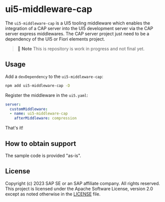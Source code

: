 # ui5-middleware-cap

The `ui5-middleware-cap` is a UI5 tooling middleware which enables the integration of a CAP server into the UI5 development server via the CAP server express middlewares. The CAP server project just need to be a dependency of the UI5 or Fiori elements project.

> :construction: **Note**
> This is repository is work in progress and not final yet.

## Usage

Add a `devDependency` to the `ui5-middleware-cap`:

```sh
npm add ui5-middleware-cap -D
```

Register the middleware in the `ui5.yaml`:

```yaml
server:
  customMiddleware:
  - name: ui5-middleware-cap
    afterMiddleware: compression
```

That's it!

## How to obtain support

The sample code is provided "as-is".

## License

Copyright (c) 2023 SAP SE or an SAP affiliate company. All rights reserved.
This project is licensed under the Apache Software License, version 2.0 except as noted otherwise in the [LICENSE](LICENSE) file.
